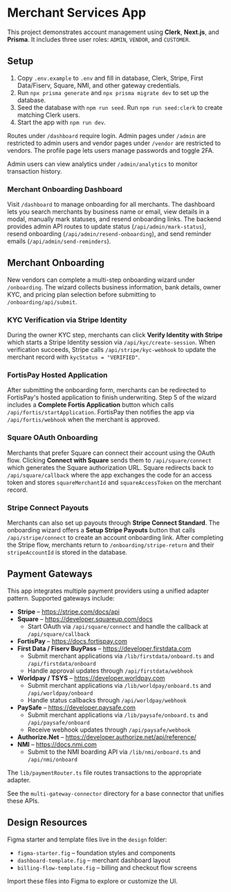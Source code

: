 # Merchant Services App

This project demonstrates account management using **Clerk**, **Next.js**, and **Prisma**. It includes three user roles: `ADMIN`, `VENDOR`, and `CUSTOMER`.

## Setup

1. Copy `.env.example` to `.env` and fill in database, Clerk, Stripe, First Data/Fiserv, Square, NMI, and other gateway credentials.
2. Run `npx prisma generate` and `npx prisma migrate dev` to set up the database.
3. Seed the database with `npm run seed`.
   Run `npm run seed:clerk` to create matching Clerk users.
4. Start the app with `npm run dev`.

Routes under `/dashboard` require login. Admin pages under `/admin` are restricted to admin users and vendor pages under `/vendor` are restricted to vendors.
The profile page lets users manage passwords and toggle 2FA.

Admin users can view analytics under `/admin/analytics` to monitor transaction history.

### Merchant Onboarding Dashboard

Visit `/dashboard` to manage onboarding for all merchants. The dashboard lets you search merchants by business name or email, view details in a modal, manually mark statuses, and resend onboarding links. The backend provides admin API routes to update status (`/api/admin/mark-status`), resend onboarding (`/api/admin/resend-onboarding`), and send reminder emails (`/api/admin/send-reminders`).

## Merchant Onboarding

New vendors can complete a multi-step onboarding wizard under `/onboarding`. The wizard collects business information, bank details, owner KYC, and pricing plan selection before submitting to `/onboarding/api/submit`.

### KYC Verification via Stripe Identity

During the owner KYC step, merchants can click **Verify Identity with Stripe** which starts a Stripe Identity session via `/api/kyc/create-session`. When verification succeeds, Stripe calls `/api/stripe/kyc-webhook` to update the merchant record with `kycStatus = "VERIFIED"`.

### FortisPay Hosted Application

After submitting the onboarding form, merchants can be redirected to FortisPay's hosted application to finish underwriting. Step 5 of the wizard includes a **Complete Fortis Application** button which calls `/api/fortis/startApplication`. FortisPay then notifies the app via `/api/fortis/webhook` when the merchant is approved.

### Square OAuth Onboarding

Merchants that prefer Square can connect their account using the OAuth flow. Clicking **Connect with Square** sends them to `/api/square/connect` which generates the Square authorization URL. Square redirects back to `/api/square/callback` where the app exchanges the code for an access token and stores `squareMerchantId` and `squareAccessToken` on the merchant record.

### Stripe Connect Payouts

Merchants can also set up payouts through **Stripe Connect Standard**. The onboarding wizard offers a **Setup Stripe Payouts** button that calls `/api/stripe/connect` to create an account onboarding link. After completing the Stripe flow, merchants return to `/onboarding/stripe-return` and their `stripeAccountId` is stored in the database.

## Payment Gateways

This app integrates multiple payment providers using a unified adapter pattern. Supported gateways include:

- **Stripe** – <https://stripe.com/docs/api>
- **Square** – <https://developer.squareup.com/docs>
  - Start OAuth via `/api/square/connect` and handle the callback at `/api/square/callback`
- **FortisPay** – <https://docs.fortispay.com>
- **First Data / Fiserv BuyPass** – <https://developer.firstdata.com>
  - Submit merchant applications via `/lib/firstdata/onboard.ts` and `/api/firstdata/onboard`
  - Handle approval updates through `/api/firstdata/webhook`
- **Worldpay / TSYS** – <https://developer.worldpay.com>
  - Submit merchant applications via `/lib/worldpay/onboard.ts` and `/api/worldpay/onboard`
  - Handle status callbacks through `/api/worldpay/webhook`
- **PaySafe** – <https://developer.paysafe.com>
  - Submit merchant applications via `/lib/paysafe/onboard.ts` and `/api/paysafe/onboard`
  - Receive webhook updates through `/api/paysafe/webhook`
- **Authorize.Net** – <https://developer.authorize.net/api/reference/>
- **NMI** – <https://docs.nmi.com>
  - Submit to the NMI boarding API via `/lib/nmi/onboard.ts` and `/api/nmi/onboard`

The `lib/paymentRouter.ts` file routes transactions to the appropriate adapter.

See the `multi-gateway-connector` directory for a base connector that unifies these APIs.

## Design Resources

Figma starter and template files live in the `design` folder:

- `figma-starter.fig` – foundation styles and components
- `dashboard-template.fig` – merchant dashboard layout
- `billing-flow-template.fig` – billing and checkout flow screens

Import these files into Figma to explore or customize the UI.
